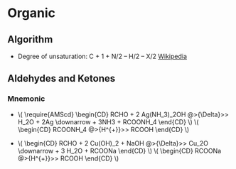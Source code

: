 # Organic

## Algorithm

+ Degree of unsaturation: C + 1 + N/2 – H/2 – X/2 [Wikipedia](https://web.archive.org/web/20201129140214/https://en.wikipedia.org/wiki/Degree_of_unsaturation)

## Aldehydes and Ketones

### Mnemonic

+ \\(
\require{AMScd}
\begin{CD}
  RCHO + 2 Ag(NH_3)_2OH @>{\Delta}>> H_2O + 2Ag \downarrow + 3NH3 + RCOONH_4
\end{CD}
\\) \\(
\begin{CD}
  RCOONH_4 @>{H^{+}}>> RCOOH
\end{CD}
\\)

+ \\(
\begin{CD}
  RCHO + 2 Cu(OH)_2 + NaOH @>{\Delta}>> Cu_2O \downarrow + 3 H_2O + RCOONa
\end{CD}
\\) \\(
\begin{CD}
  RCOONa @>{H^{+}}>> RCOOH
\end{CD}
\\)
